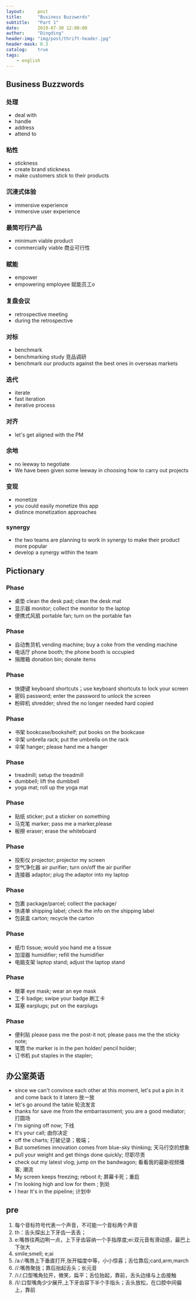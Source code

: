 ```yaml
---
layout:     post
title:      "Business Buzzwords"
subtitle:   "Part 1"
date:       2019-07-30 12:00:00
author:     "Dingding"
header-img: "img/post/thrift-header.jpg"
header-mask: 0.3
catalog:    true
tags:
    - english
---
```


## Business Buzzwords
### 处理
* deal with
* handle
* address
* attend to

### 粘性
* stickness
* create brand stickness
* make customers stick to their products

### 沉浸式体验
* immersive experience
* immersive user experience

### 最简可行产品
* minimum viable product
* commercially viable 商业可行性

### 赋能
* empower
* empowering employee  赋能员工o

### 复盘会议
* retrospective meeting
* during the retrospective
 
### 对标
* benchmark
* benchmarking study 竞品调研
* benchmark our products against the best ones in overseas markets

### 迭代
* iterate
* fast iteration
* iterative process

### 对齐
* let's get aligned with the PM

### 余地
* no leeway to negotiate
* We have been given some leeway in choosing how to carry out projects

### 变现
* monetize
* you could easily monetize  this app
* distince monetization approaches

### synergy
* the two teams are planning to work in synergy to make their product more popular
* develop a synergy within the team


## Pictionary
### Phase
* 桌垫 clean the desk pad; clean the desk mat
* 显示器 monitor;   collect the monitor to the laptop
* 便携式风扇 portable fan;  turn on the portable fan

### Phase
* 自动售货机 vending machine; buy a coke from the vending machine
* 电话厅 phone booth; the phone booth is occupied
* 捐赠箱 donation bin; donate items

### Phase
* 快捷键 keyboard shortcuts；use keyboard shortcuts to lock your screen
* 密码 password; enter the password to unlock the screen
* 粉碎机 shredder; shred the no longer needed hard copied

### Phase
* 书架 bookcase/bookshelf; put books on the bookcase 
* 伞架 unbrella rack; put the umbrella on the rack
* 伞架 hanger; please hand me a hanger

### Phase
* treadmill; setup the treadmill
* dumbbell; lift the dumbbell
* yoga mat; roll up the yoga mat

### Phase
* 贴纸 sticker; put a sticker on something
* 马克笔 marker; pass me a marker,please
* 板擦 eraser; erase the whiteboard

### Phase
* 投影仪 projector; projector my screen
* 空气净化器 air purifier; turn on/off the air purifier
* 连接器 adaptor; plug the adaptor into my laptop

### Phase
* 包裹 package/parcel; collect the package/ 
* 快递单 shipping  label; check the info on the shipping label
* 包装盒 carton; recycle the carton

### Phase
* 纸巾 tissue; would you hand me a tissue
* 加湿器 humidifier; refill the humidifier
* 电脑支架 laptop stand;  adjust the laptop stand

### Phase
* 眼罩 eye mask; wear an eye mask
* 工卡 badge; swipe your badge 刷工卡
* 耳塞 earplugs; put on the earplugs

### Phase
* 便利贴 please pass me the post-it not; please pass me the the sticky note;
* 笔筒 the marker is in the pen holder/ pencil holder;
* 订书机 put staples in the stapler;


## 办公室英语
* since we can't convince each other at this moment, let's put a pin in it and come back to it latero 放一放
* let's go around the table  轮流发言
* thanks for save me from the embarrassment; you are a good mediator; 打圆场
* I'm signing off now; 下线
* It's your call; 由你决定
* off the charts; 打破记录；极端；
* But sometimes innovation comes from blue-sky thinking; 天马行空的想象
* pull your weight and get things done quickly; 尽职尽责
* check out my latest vlog; jump on the bandwagon; 看看我的最新视频播客; 潮流
* My screen keeps freezing; reboot it; 屏幕卡死；重启 
* I'm looking  high and low for them ; 到处
* I hear It's in the pipeline;  计划中



## pre
1. 每个音标符号代表一个声音，不可能一个音标两个声音
2. th：舌头探出上下牙齿一丢丢；
3. e:嘴唇往两边咧一点，上下牙齿容纳一个手指厚度;ei:双元音有滑动感，最巴上下张大
4. smile;smell; e;ai
5. /a:/:嘴唇上下垂直打开,张开幅度中等，小小惊喜；舌位靠后;card,arm,march
6. //:嘴唇聚拢；靠后抬起舌头；长元音
7. /i:/:口型嘴角拉开，微笑，扁平；舌位抬起，靠前，舌头边缘与上齿接触
8. /I/:口型嘴角少少展开,上下牙齿容下半个手指头；舌头放松，在口腔中间偏上，靠前
